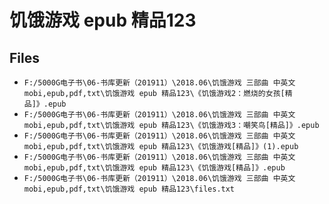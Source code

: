 # 饥饿游戏 epub 精品123

## Files

- `F:/5000G电子书\06-书库更新（201911）\2018.06\饥饿游戏 三部曲 中英文 mobi,epub,pdf,txt\饥饿游戏 epub 精品123\《饥饿游戏2：燃烧的女孩[精品]》.epub`
- `F:/5000G电子书\06-书库更新（201911）\2018.06\饥饿游戏 三部曲 中英文 mobi,epub,pdf,txt\饥饿游戏 epub 精品123\《饥饿游戏3：嘲笑鸟[精品]》.epub`
- `F:/5000G电子书\06-书库更新（201911）\2018.06\饥饿游戏 三部曲 中英文 mobi,epub,pdf,txt\饥饿游戏 epub 精品123\《饥饿游戏[精品]》(1).epub`
- `F:/5000G电子书\06-书库更新（201911）\2018.06\饥饿游戏 三部曲 中英文 mobi,epub,pdf,txt\饥饿游戏 epub 精品123\《饥饿游戏[精品]》.epub`
- `F:/5000G电子书\06-书库更新（201911）\2018.06\饥饿游戏 三部曲 中英文 mobi,epub,pdf,txt\饥饿游戏 epub 精品123\files.txt`
